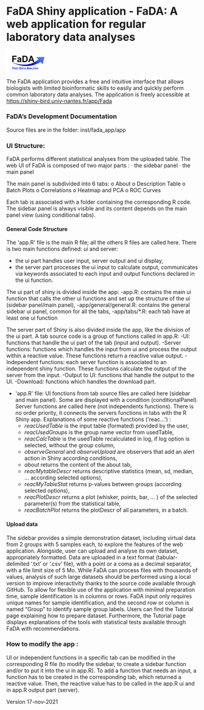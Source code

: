 # FaDA Shiny application - FaDA: A web application for regular laboratory data analyses
<img src="https://github.com/danger-r/FaDAapp/blob/master/www/IconOct19.png" width="100" /> 

The FaDA application provides a free and intuitive interface that allows biologists with limited bioinformatic skills to easily and quickly perform common laboratory data analyses.
The application is freely accessible at https://shiny-bird.univ-nantes.fr/app/Fada


###  FaDA’s Development Documentation
Source files are in the folder: inst/fada_app/app

### UI Structure:
FaDA performs different statistical analyses from the uploaded table.
The web UI of FaDA is composed of two major parts :
·	the sidebar panel
·	the main panel

The main panel is subdivided into 6 tabs:
o	About
o	Description Table
o	Batch Plots
o	Correlations
o	Heatmap and PCA
o	ROC Curves

Each tab is associated with a folder containing the corresponding R code. The sidebar panel is always visible and its content depends on the main panel view (using conditional tabs).

#### General Code Structure
The 'app.R' file is the main R file; all the others R files are called here.
There is two main functions defined: ui and server:
  - the ui part handles user input, server output and ui display, 
  - the server part processes the ui input to calculate output, communicates via keywords associated to each input and output functions declared in the ui function.

The ui part of shiny is divided inside the app:
	-app.R: contains the main ui function that calls the other ui functions and set up the structure of the ui (sidebar panel/main panel),
	-app/general/general.R: contains the general sidebar ui panel, common for all the tabs,
	-app/tabs/*.R: each tab have at least one ui function

The server part of Shiny is also divided inside the app, like the division of the ui part.
A tab source code is a group of functions called in app.R:
	-UI: functions that handle the ui part of the tab (input and output).
	-Server functions: functions which handles the input from ui and process the output within a reactive value. These functions return a reactive value output.
	-Independent functions: each server function is associated to an independent shiny function. These functions calculate the output of the server from the input.
	-Output to UI: functions that handle the output to the UI.
	-Download: functions which handles the download part.

- 'app.R' file:
UI fonctions from tab source files are called here (sidebar and main panel). Some are displayed with a condition (conditionalPanel).
Server functions are called here (not independents functions). There is no order priority, it connects the servers functions in tabs with the R Shiny app.
Explanations of some reactive functions ('reac...') :
	- _reacUsedTable_ is the input table (formated) provided by the user,
	- _reacUsedGroups_ is the group name vector from usedTable,
	- _reacCalcTable_ is the usedTable recalculated in log, if log option is selected, without the group column,
	- _observeGeneral_ and _observeUpload_ are observers that add an alert action in Shiny according conditions,
	- _about_ returns the content of the about tab,
	- _reacMytableDescr_ returns descriptive statistics (mean, sd, median, ... according selected options),
	- _reacMyTableStat_ returns p-values between groups (according selected options),
	- _reacPlotDescr_ returns a plot (whisker, points, bar, ... ) of the selected parameter(s) from the statistical table,
	- _reacBatchPlot_ returns the plotDescr of all parameters, in a batch.


#### Upload data
The sidebar provides a simple demonstration dataset, including virtual data from 2 groups with 5 samples each, to explore the features of the web application. Alongside, user can upload and analyse its own dataset, appropriately formatted. Data are uploaded in a text format (tabular-delimited ‘.txt’ or ‘.csv’ file), with a point or a coma as a decimal separator, with a file limit size of 5 Mo. While FaDA can process files with thousands of values, analysis of such large datasets should be performed using a local version to improve interactivity thanks to the source code available through GitHub.
To allow for flexible use of the application with minimal preparation time, sample identification is in columns or rows. FaDA input only requires unique names for sample identification, and the second row or column is named “Group” to identify sample group labels.
Users can find the Tutorial page explaining how to prepare dataset. Furthermore, the Tutorial page displays explanations of the tools with statistical tests available through FaDA with recommendations.

  
### How to modify the app :
UI or independent functions in a specific tab can be modified in the corresponding R file (to modify the sidebar, to create a sidebar function and/or to put it into the ui in app.R).
To add a function that needs an input, a function has to be created in the corresponding tab, which returned a reactive value. Then, the reactive value has to be called in the app.R ui and in app.R output part (server).


Version 17-nov-2021
